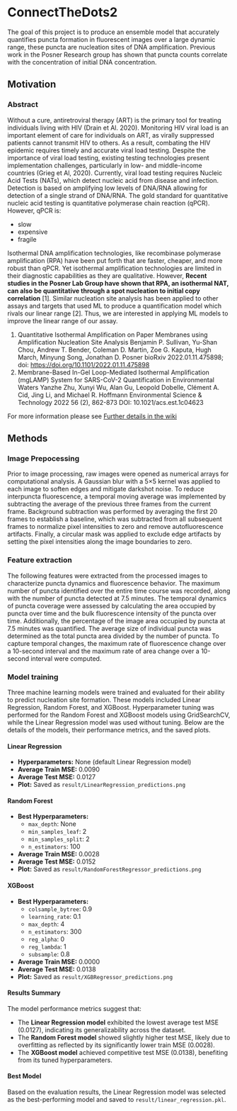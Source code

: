 # ConnectTheDots2
The goal of this project is to produce an ensemble model that accurately quantifies puncta formation in fluorescent images over a large dynamic range, these puncta are nucleation sites of DNA amplification. Previous work in the Posner Research group has shown that puncta counts correlate with the concentration of initial DNA concentration.

## Motivation
### Abstract
Without a cure, antiretroviral therapy (ART) is the primary tool for treating individuals living with HIV (Drain et Al. 2020). Monitoring HIV viral load is an important element of care for individuals on ART, as virally suppressed patients cannot transmit HIV to others. As a result, combating the HIV epidemic requires timely and accurate viral load testing.
Despite the importance of viral load testing, existing testing technologies present implementation challenges, particularly in low- and middle-income countries (Grieg et Al, 2020). Currently, viral load testing requires Nucleic Acid Tests (NATs), which detect nucleic acid from disease and infection. Detection is based on amplifying low levels of DNA/RNA allowing for detection of a single strand of DNA/RNA. The gold standard for quantitative nucleic acid testing is quantitative polymerase chain reaction (qPCR). However, qPCR is:
* slow
* expensive 
* fragile 

Isothermal DNA amplification technologies, like recombinase polymerase amplification (RPA) have been put forth that are faster, cheaper, and more robust than qPCR. Yet isothermal amplification technologies are limited in their diagnostic capabilities as they are qualitative. However, **Recent studies in the Posner Lab Group have shown that RPA, an isothermal NAT, can also be quantitative through a spot nucleation to initial copy correlation** [1]. Similar nucleation site analysis has been applied to other assays and targets that used ML to produce a quantification model which rivals our linear range [2]. Thus, we are interested in applying ML models to improve the linear range of our assay.
1.  Quantitative Isothermal Amplification on Paper Membranes using Amplification Nucleation Site Analysis
Benjamin P. Sullivan, Yu-Shan Chou, Andrew T. Bender, Coleman D. Martin, Zoe G. Kaputa, Hugh March, Minyung Song, Jonathan D. Posner
bioRxiv 2022.01.11.475898; doi: https://doi.org/10.1101/2022.01.11.475898 
2. Membrane-Based In-Gel Loop-Mediated Isothermal Amplification (mgLAMP) System for SARS-CoV-2 Quantification in Environmental Waters
Yanzhe Zhu, Xunyi Wu, Alan Gu, Leopold Dobelle, Clément A. Cid, Jing Li, and Michael R. Hoffmann
Environmental Science & Technology 2022 56 (2), 862-873
DOI: 10.1021/acs.est.1c04623

For more information please see [Further details in the wiki](https://github.com/MartC53/QIAML/wiki/Further-details)

## Methods
### Image Prepocessing 
Prior to image processing, raw images were opened as numerical arrays for computational analysis. A Gaussian blur with a 5×5 kernel was applied to each image to soften edges and mitigate darkshot noise. To reduce interpuncta fluorescence, a temporal moving average was implemented by subtracting the average of the previous three frames from the current frame. Background subtraction was performed by averaging the first 20 frames to establish a baseline, which was subtracted from all subsequent frames to normalize pixel intensities to zero and remove autofluorescence artifacts. Finally, a circular mask was applied to exclude edge artifacts by setting the pixel intensities along the image boundaries to zero.
### Feature extraction 
The following features were extracted from the processed images to characterize puncta dynamics and fluorescence behavior. The maximum number of puncta identified over the entire time course was recorded, along with the number of puncta detected at 7.5 minutes. The temporal dynamics of puncta coverage were assessed by calculating the area occupied by puncta over time and the bulk fluorescence intensity of the puncta over time. Additionally, the percentage of the image area occupied by puncta at 7.5 minutes was quantified. The average size of individual puncta was determined as the total puncta area divided by the number of puncta. To capture temporal changes, the maximum rate of fluorescence change over a 10-second interval and the maximum rate of area change over a 10-second interval were computed.

### Model training

Three machine learning models were trained and evaluated for their ability to predict nucleation site formation. These models included Linear Regression, Random Forest, and XGBoost. Hyperparameter tuning was performed for the Random Forest and XGBoost models using GridSearchCV, while the Linear Regression model was used without tuning. Below are the details of the models, their performance metrics, and the saved plots.

#### Linear Regression
- **Hyperparameters:** None (default Linear Regression model)
- **Average Train MSE:** 0.0090
- **Average Test MSE:** 0.0127
- **Plot:** Saved as `result/LinearRegression_predictions.png`

#### Random Forest
- **Best Hyperparameters:**
  - `max_depth`: None
  - `min_samples_leaf`: 2
  - `min_samples_split`: 2
  - `n_estimators`: 100
- **Average Train MSE:** 0.0028
- **Average Test MSE:** 0.0152
- **Plot:** Saved as `result/RandomForestRegressor_predictions.png`

#### XGBoost
- **Best Hyperparameters:**
  - `colsample_bytree`: 0.9
  - `learning_rate`: 0.1
  - `max_depth`: 4
  - `n_estimators`: 300
  - `reg_alpha`: 0
  - `reg_lambda`: 1
  - `subsample`: 0.8
- **Average Train MSE:** 0.0000
- **Average Test MSE:** 0.0138
- **Plot:** Saved as `result/XGBRegressor_predictions.png`

#### Results Summary
The model performance metrics suggest that:
- The **Linear Regression model** exhibited the lowest average test MSE (0.0127), indicating its generalizability across the dataset.
- The **Random Forest model** showed slightly higher test MSE, likely due to overfitting as reflected by its significantly lower train MSE (0.0028).
- The **XGBoost model** achieved competitive test MSE (0.0138), benefiting from its tuned hyperparameters.

#### Best Model
Based on the evaluation results, the Linear Regression model was selected as the best-performing model and saved to `result/linear_regression.pkl`.
